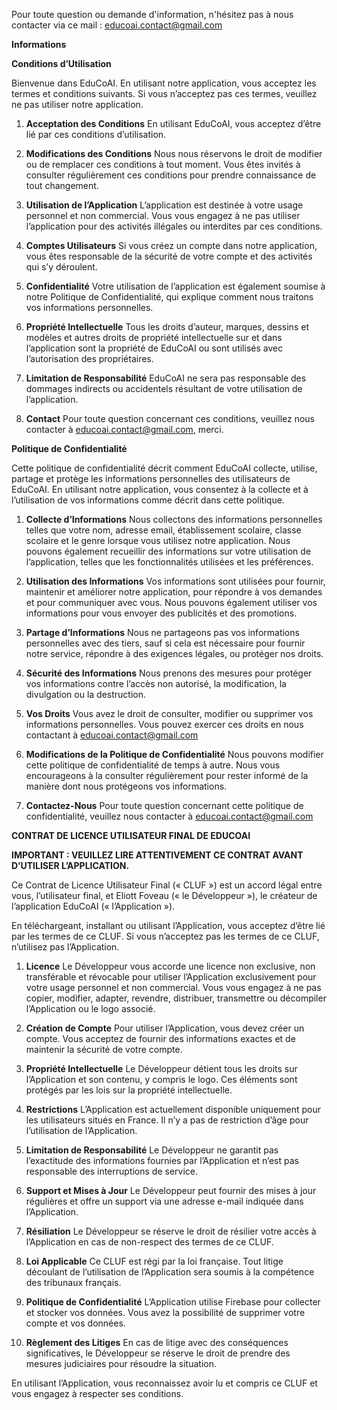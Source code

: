 



Pour toute question ou demande d'information, n'hésitez pas à nous contacter via ce mail : educoai.contact@gmail.com





**Informations**

**Conditions d’Utilisation**

Bienvenue dans EduCoAI. En utilisant notre application, vous acceptez les termes et conditions suivants. Si vous n’acceptez pas ces termes, veuillez ne pas utiliser notre application.

1. **Acceptation des Conditions**
   En utilisant EduCoAI, vous acceptez d’être lié par ces conditions d’utilisation.

2. **Modifications des Conditions**
   Nous nous réservons le droit de modifier ou de remplacer ces conditions à tout moment. Vous êtes invités à consulter régulièrement ces conditions pour prendre connaissance de tout changement.

3. **Utilisation de l’Application**
   L’application est destinée à votre usage personnel et non commercial. Vous vous engagez à ne pas utiliser l’application pour des activités illégales ou interdites par ces conditions.

4. **Comptes Utilisateurs**
   Si vous créez un compte dans notre application, vous êtes responsable de la sécurité de votre compte et des activités qui s’y déroulent.

5. **Confidentialité**
   Votre utilisation de l’application est également soumise à notre Politique de Confidentialité, qui explique comment nous traitons vos informations personnelles.

6. **Propriété Intellectuelle**
   Tous les droits d’auteur, marques, dessins et modèles et autres droits de propriété intellectuelle sur et dans l’application sont la propriété de EduCoAI ou sont utilisés avec l’autorisation des propriétaires.

7. **Limitation de Responsabilité**
   EduCoAI ne sera pas responsable des dommages indirects ou accidentels résultant de votre utilisation de l’application.

8. **Contact**
   Pour toute question concernant ces conditions, veuillez nous contacter à educoai.contact@gmail.com, merci.

**Politique de Confidentialité**

Cette politique de confidentialité décrit comment EduCoAI collecte, utilise, partage et protège les informations personnelles des utilisateurs de EduCoAI. En utilisant notre application, vous consentez à la collecte et à l’utilisation de vos informations comme décrit dans cette politique.

1. **Collecte d’Informations**
   Nous collectons des informations personnelles telles que votre nom, adresse email, établissement scolaire, classe scolaire et le genre lorsque vous utilisez notre application. Nous pouvons également recueillir des informations sur votre utilisation de l’application, telles que les fonctionnalités utilisées et les préférences.

2. **Utilisation des Informations**
   Vos informations sont utilisées pour fournir, maintenir et améliorer notre application, pour répondre à vos demandes et pour communiquer avec vous. Nous pouvons également utiliser vos informations pour vous envoyer des publicités et des promotions.

3. **Partage d’Informations**
   Nous ne partageons pas vos informations personnelles avec des tiers, sauf si cela est nécessaire pour fournir notre service, répondre à des exigences légales, ou protéger nos droits.

4. **Sécurité des Informations**
   Nous prenons des mesures pour protéger vos informations contre l’accès non autorisé, la modification, la divulgation ou la destruction.

5. **Vos Droits**
   Vous avez le droit de consulter, modifier ou supprimer vos informations personnelles. Vous pouvez exercer ces droits en nous contactant à educoai.contact@gmail.com

6. **Modifications de la Politique de Confidentialité**
   Nous pouvons modifier cette politique de confidentialité de temps à autre. Nous vous encourageons à la consulter régulièrement pour rester informé de la manière dont nous protégeons vos informations.

7. **Contactez-Nous**
   Pour toute question concernant cette politique de confidentialité, veuillez nous contacter à educoai.contact@gmail.com

**CONTRAT DE LICENCE UTILISATEUR FINAL DE EDUCOAI**

**IMPORTANT : VEUILLEZ LIRE ATTENTIVEMENT CE CONTRAT AVANT D’UTILISER L’APPLICATION.**

Ce Contrat de Licence Utilisateur Final (« CLUF ») est un accord légal entre vous, l’utilisateur final, et Eliott Foveau (« le Développeur »), le créateur de l’application EduCoAI (« l’Application »).

En téléchargeant, installant ou utilisant l’Application, vous acceptez d’être lié par les termes de ce CLUF. Si vous n’acceptez pas les termes de ce CLUF, n’utilisez pas l’Application.

1. **Licence**
   Le Développeur vous accorde une licence non exclusive, non transférable et révocable pour utiliser l’Application exclusivement pour votre usage personnel et non commercial. Vous vous engagez à ne pas copier, modifier, adapter, revendre, distribuer, transmettre ou décompiler l’Application ou le logo associé.

2. **Création de Compte**
   Pour utiliser l’Application, vous devez créer un compte. Vous acceptez de fournir des informations exactes et de maintenir la sécurité de votre compte.

3. **Propriété Intellectuelle**
   Le Développeur détient tous les droits sur l’Application et son contenu, y compris le logo. Ces éléments sont protégés par les lois sur la propriété intellectuelle.

4. **Restrictions**
   L’Application est actuellement disponible uniquement pour les utilisateurs situés en France. Il n’y a pas de restriction d’âge pour l’utilisation de l’Application.

5. **Limitation de Responsabilité**
   Le Développeur ne garantit pas l’exactitude des informations fournies par l’Application et n’est pas responsable des interruptions de service.

6. **Support et Mises à Jour**
   Le Développeur peut fournir des mises à jour régulières et offre un support via une adresse e-mail indiquée dans l’Application.

7. **Résiliation**
   Le Développeur se réserve le droit de résilier votre accès à l’Application en cas de non-respect des termes de ce CLUF.

8. **Loi Applicable**
   Ce CLUF est régi par la loi française. Tout litige découlant de l’utilisation de l’Application sera soumis à la compétence des tribunaux français.

9. **Politique de Confidentialité**
   L’Application utilise Firebase pour collecter et stocker vos données. Vous avez la possibilité de supprimer votre compte et vos données.

10. **Règlement des Litiges**
    En cas de litige avec des conséquences significatives, le Développeur se réserve le droit de prendre des mesures judiciaires pour résoudre la situation.

En utilisant l’Application, vous reconnaissez avoir lu et compris ce CLUF et vous engagez à respecter ses conditions.

